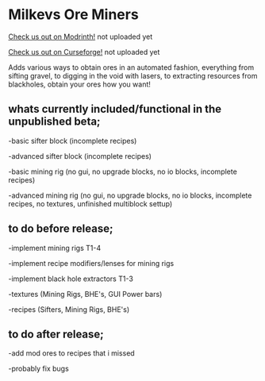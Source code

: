 # Milkevs Ore Miners

[Check us out on Modrinth!]() not uploaded yet

[Check us out on Curseforge!]() not uploaded yet

Adds various ways to obtain ores in an automated fashion, everything from sifting gravel, to digging in the void with lasers, to extracting resources from blackholes, obtain your ores how you want!

## whats currently included/functional in the unpublished beta;

   -basic sifter block (incomplete recipes)

   -advanced sifter block (incomplete recipes)

   -basic mining rig (no gui, no upgrade blocks, no io blocks, incomplete recipes)

   -advanced mining rig (no gui, no upgrade blocks, no io blocks, incomplete recipes, no textures, unfinished multiblock settup)

## to do before release;
   
   -implement mining rigs T1-4

   -implement recipe modifiers/lenses for mining rigs
   
   -implement black hole extractors T1-3
   
   -textures (Mining Rigs, BHE's, GUI Power bars)
   
   -recipes (Sifters, Mining Rigs, BHE's)


## to do after release;

   -add mod ores to recipes that i missed
   
   -probably fix bugs
